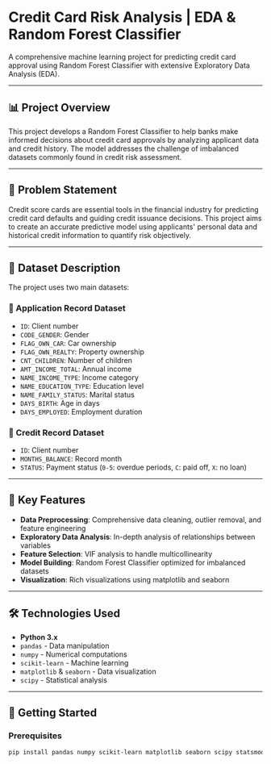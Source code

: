 # Credit Card Risk Analysis | EDA & Random Forest Classifier

A comprehensive machine learning project for predicting credit card approval using Random Forest Classifier with extensive Exploratory Data Analysis (EDA).

---

## 📊 Project Overview

This project develops a Random Forest Classifier to help banks make informed decisions about credit card approvals by analyzing applicant data and credit history. The model addresses the challenge of imbalanced datasets commonly found in credit risk assessment.

---

## 🎯 Problem Statement

Credit score cards are essential tools in the financial industry for predicting credit card defaults and guiding credit issuance decisions. This project aims to create an accurate predictive model using applicants' personal data and historical credit information to quantify risk objectively.

---

## 📁 Dataset Description

The project uses two main datasets:

### 📄 Application Record Dataset

- `ID`: Client number  
- `CODE_GENDER`: Gender  
- `FLAG_OWN_CAR`: Car ownership  
- `FLAG_OWN_REALTY`: Property ownership  
- `CNT_CHILDREN`: Number of children  
- `AMT_INCOME_TOTAL`: Annual income  
- `NAME_INCOME_TYPE`: Income category  
- `NAME_EDUCATION_TYPE`: Education level  
- `NAME_FAMILY_STATUS`: Marital status  
- `DAYS_BIRTH`: Age in days  
- `DAYS_EMPLOYED`: Employment duration  

### 📄 Credit Record Dataset

- `ID`: Client number  
- `MONTHS_BALANCE`: Record month  
- `STATUS`: Payment status (`0-5`: overdue periods, `C`: paid off, `X`: no loan)

---

## 🔧 Key Features

- **Data Preprocessing**: Comprehensive data cleaning, outlier removal, and feature engineering  
- **Exploratory Data Analysis**: In-depth analysis of relationships between variables  
- **Feature Selection**: VIF analysis to handle multicollinearity  
- **Model Building**: Random Forest Classifier optimized for imbalanced datasets  
- **Visualization**: Rich visualizations using matplotlib and seaborn  

---


## 🛠️ Technologies Used

- **Python 3.x**  
- `pandas` - Data manipulation  
- `numpy` - Numerical computations  
- `scikit-learn` - Machine learning  
- `matplotlib` & `seaborn` - Data visualization  
- `scipy` - Statistical analysis  

---

## 🚀 Getting Started

### Prerequisites

```bash
pip install pandas numpy scikit-learn matplotlib seaborn scipy statsmodels
